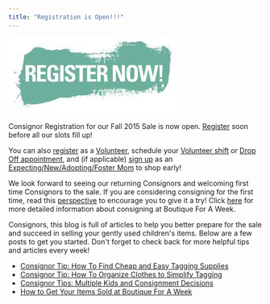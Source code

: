 ```yaml
---
title: "Registration is Open!!!"
---
```


![](/img/blog/register-now.jpg)

Consignor Registration for our Fall 2015 Sale is now open. [Register](/register/) soon before all our slots fill up!

You can also [register](http://www.mysalemanager.net/wrk_start.aspx?partnercode=BFAW) as a [Volunteer](/volunteers/), schedule your [Volunteer shift](http://www.mysalemanager.net/wrk_readonlyworkshifts.aspx?partnercode=BFAW) or [Drop Off appointment](http://www.mysalemanager.net/drp_start.aspx?partnercode=BFAW), and (if applicable) [sign up](http://www.mysalemanager.net/mom_start.aspx?partnercode=BFAW) as an [Expecting/New/Adopting/Foster Mom](/shoppers/first-time-moms/) to shop early!

We look forward to seeing our returning Consignors and welcoming first time Consignors to the sale. If you are considering consigning for the first time, read this [perspective](/mom-to-mom-is-it-worth-it-to-consign-2/) to encourage you to give it a try! Click [here](/consignors/) for more detailed information about consigning at Boutique For A Week.

Consignors, this blog is full of articles to help you better prepare for the sale and succeed in selling your gently used children's items. Below are a few posts to get you started. Don't forget to check back for more helpful tips and articles every week!

* [Consignor Tip: How To Find Cheap and Easy Tagging Supplies](/consignor-tip-how-to-find-cheap-and-easy-tagging-supplies/)
* [Consignor Tip: How To Organize Clothes to Simplify Tagging](/consignor-tip-how-to-organize-clothes-to-simplify-tagging/)
* [Consignor Tips: Multiple Kids and Consignment Decisions](/consignor-tips-multiple-kids-and-consignment-decisions/)
* [How to Get Your Items Sold at Boutique For A Week](/how-to-get-your-items-sold-at-boutique-for-a-week/)
